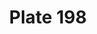 ---
pid: '198'
an: '8'
title: Plate 198
rev_year: 
_date: '1800'
caption: Costume de Bal.
translation: Ball costume
student: Barthélemy Glama
keywords: "[ Bal,Masculin ]"
permalink: /plates/198/
layout: plate-page
---